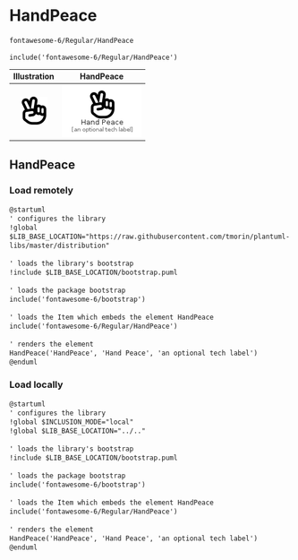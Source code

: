 # HandPeace


```text
fontawesome-6/Regular/HandPeace
```

```text
include('fontawesome-6/Regular/HandPeace')
```



| Illustration | HandPeace |
| :---: | :---: |
| ![illustration for Illustration](../../fontawesome-6/Regular/HandPeace.png) | ![illustration for HandPeace](../../fontawesome-6/Regular/HandPeace.Local.png) |




## HandPeace

### Load remotely
```plantuml
@startuml
' configures the library
!global $LIB_BASE_LOCATION="https://raw.githubusercontent.com/tmorin/plantuml-libs/master/distribution"

' loads the library's bootstrap
!include $LIB_BASE_LOCATION/bootstrap.puml

' loads the package bootstrap
include('fontawesome-6/bootstrap')

' loads the Item which embeds the element HandPeace
include('fontawesome-6/Regular/HandPeace')

' renders the element
HandPeace('HandPeace', 'Hand Peace', 'an optional tech label')
@enduml
```

### Load locally
```plantuml
@startuml
' configures the library
!global $INCLUSION_MODE="local"
!global $LIB_BASE_LOCATION="../.."

' loads the library's bootstrap
!include $LIB_BASE_LOCATION/bootstrap.puml

' loads the package bootstrap
include('fontawesome-6/bootstrap')

' loads the Item which embeds the element HandPeace
include('fontawesome-6/Regular/HandPeace')

' renders the element
HandPeace('HandPeace', 'Hand Peace', 'an optional tech label')
@enduml
```

